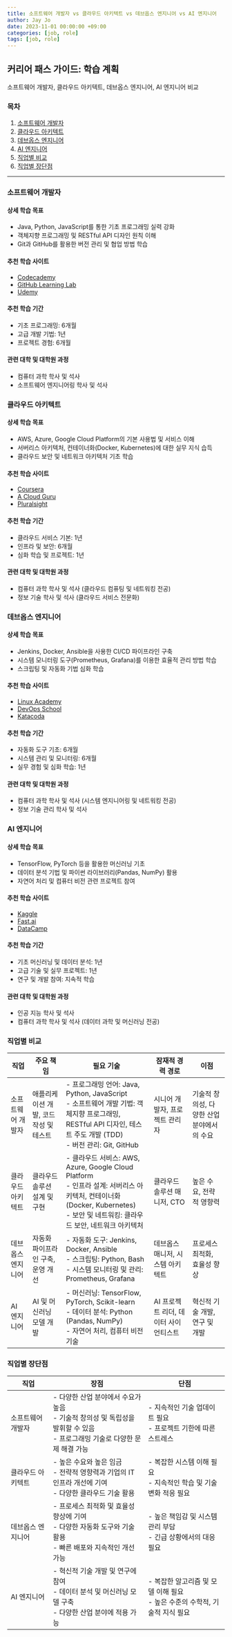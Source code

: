 ```yaml
---
title: 소프트웨어 개발자 vs 클라우드 아키텍트 vs 데브옵스 엔지니어 vs AI 엔지니어
author: Jay Jo
date: 2023-11-01 00:00:00 +09:00
categories: [job, role]
tags: [job, role]
---
```

## 커리어 패스 가이드: 학습 계획

소프트웨어 개발자, 클라우드 아키텍트, 데브옵스 엔지니어, AI 엔지니어 비교

### 목차
1. [소프트웨어 개발자](#소프트웨어-개발자)
2. [클라우드 아키텍트](#클라우드-아키텍트)
3. [데브옵스 엔지니어](#데브옵스-엔지니어)
4. [AI 엔지니어](#AI-엔지니어)
5. [직업별 비교](#직업별-비교)
6. [직업별 장단점](#직업별-장단점)

---

### 소프트웨어 개발자
#### 상세 학습 목표
- Java, Python, JavaScript를 통한 기초 프로그래밍 실력 강화
- 객체지향 프로그래밍 및 RESTful API 디자인 원칙 이해
- Git과 GitHub를 활용한 버전 관리 및 협업 방법 학습

#### 추천 학습 사이트
- [Codecademy](https://www.codecademy.com)
- [GitHub Learning Lab](https://lab.github.com)
- [Udemy](https://www.udemy.com)

#### 추천 학습 기간
- 기초 프로그래밍: 6개월
- 고급 개발 기법: 1년
- 프로젝트 경험: 6개월

#### 관련 대학 및 대학원 과정
- 컴퓨터 과학 학사 및 석사
- 소프트웨어 엔지니어링 학사 및 석사

### 클라우드 아키텍트
#### 상세 학습 목표
- AWS, Azure, Google Cloud Platform의 기본 사용법 및 서비스 이해
- 서버리스 아키텍처, 컨테이너화(Docker, Kubernetes)에 대한 실무 지식 습득
- 클라우드 보안 및 네트워크 아키텍처 기초 학습

#### 추천 학습 사이트
- [Coursera](https://www.coursera.org)
- [A Cloud Guru](https://acloud.guru)
- [Pluralsight](https://www.pluralsight.com)

#### 추천 학습 기간
- 클라우드 서비스 기본: 1년
- 인프라 및 보안: 6개월
- 심화 학습 및 프로젝트: 1년

#### 관련 대학 및 대학원 과정
- 컴퓨터 과학 학사 및 석사 (클라우드 컴퓨팅 및 네트워킹 전공)
- 정보 기술 학사 및 석사 (클라우드 서비스 전문화)

### 데브옵스 엔지니어
#### 상세 학습 목표
- Jenkins, Docker, Ansible을 사용한 CI/CD 파이프라인 구축
- 시스템 모니터링 도구(Prometheus, Grafana)를 이용한 효율적 관리 방법 학습
- 스크립팅 및 자동화 기법 심화 학습

#### 추천 학습 사이트
- [Linux Academy](https://linuxacademy.com)
- [DevOps School](https://www.devopsschool.com)
- [Katacoda](https://www.katacoda.com)

#### 추천 학습 기간
- 자동화 도구 기초: 6개월
- 시스템 관리 및 모니터링: 6개월
- 실무 경험 및 심화 학습: 1년

#### 관련 대학 및 대학원 과정
- 컴퓨터 과학 학사 및 석사 (시스템 엔지니어링 및 네트워킹 전공)
- 정보 기술 관리 학사 및 석사

### AI 엔지니어
#### 상세 학습 목표
- TensorFlow, PyTorch 등을 활용한 머신러닝 기초
- 데이터 분석 기법 및 파이썬 라이브러리(Pandas, NumPy) 활용
- 자연어 처리 및 컴퓨터 비전 관련 프로젝트 참여

#### 추천 학습 사이트
- [Kaggle](https://www.kaggle.com)
- [Fast.ai](https://www.fast.ai)
- [DataCamp](https://www.datacamp.com)

#### 추천 학습 기간
- 기초 머신러닝 및 데이터 분석: 1년
- 고급 기술 및 실무 프로젝트: 1년
- 연구 및 개발 참여: 지속적 학습

#### 관련 대학 및 대학원 과정
- 인공 지능 학사 및 석사
- 컴퓨터 과학 학사 및 석사 (데이터 과학 및 머신러닝 전공)

### 직업별 비교 

| 직업                | 주요 책임                                | 필요 기술                                                                                      | 잠재적 경력 경로                           | 이점                                        |
|---------------------|------------------------------------------|------------------------------------------------------------------------------------------------|-------------------------------------------|--------------------------------------------|
| 소프트웨어 개발자   | 애플리케이션 개발, 코드 작성 및 테스트   | - 프로그래밍 언어: Java, Python, JavaScript <br> - 소프트웨어 개발 기법: 객체지향 프로그래밍, RESTful API 디자인, 테스트 주도 개발 (TDD) <br> - 버전 관리: Git, GitHub | 시니어 개발자, 프로젝트 관리자            | 기술적 창의성, 다양한 산업 분야에서의 수요 |
| 클라우드 아키텍트   | 클라우드 솔루션 설계 및 구현             | - 클라우드 서비스: AWS, Azure, Google Cloud Platform <br> - 인프라 설계: 서버리스 아키텍처, 컨테이너화 (Docker, Kubernetes) <br> - 보안 및 네트워킹: 클라우드 보안, 네트워크 아키텍처                       | 클라우드 솔루션 매니저, CTO               | 높은 수요, 전략적 영향력                    |
| 데브옵스 엔지니어   | 자동화 파이프라인 구축, 운영 개선        | - 자동화 도구: Jenkins, Docker, Ansible <br> - 스크립팅: Python, Bash <br> - 시스템 모니터링 및 관리: Prometheus, Grafana                         | 데브옵스 매니저, 시스템 아키텍트         | 프로세스 최적화, 효율성 향상                |
| AI 엔지니어        | AI 및 머신러닝 모델 개발                 | - 머신러닝: TensorFlow, PyTorch, Scikit-learn <br> - 데이터 분석: Python (Pandas, NumPy) <br> - 자연어 처리, 컴퓨터 비전 기술                             | AI 프로젝트 리더, 데이터 사이언티스트     | 혁신적 기술 개발, 연구 및 개발              |


### 직업별 장단점 

| 직업                | 장점                                        | 단점                                        |
|---------------------|--------------------------------------------|--------------------------------------------|
| 소프트웨어 개발자   | - 다양한 산업 분야에서 수요가 높음<br>- 기술적 창의성 및 독립성을 발휘할 수 있음<br>- 프로그래밍 기술로 다양한 문제 해결 가능 | - 지속적인 기술 업데이트 필요<br>- 프로젝트 기한에 따른 스트레스 |
| 클라우드 아키텍트   | - 높은 수요와 높은 임금<br>- 전략적 영향력과 기업의 IT 인프라 개선에 기여<br>- 다양한 클라우드 기술 활용 | - 복잡한 시스템 이해 필요<br>- 지속적인 학습 및 기술 변화 적응 필요 |
| 데브옵스 엔지니어   | - 프로세스 최적화 및 효율성 향상에 기여<br>- 다양한 자동화 도구와 기술 활용<br>- 빠른 배포와 지속적인 개선 가능 | - 높은 책임감 및 시스템 관리 부담<br>- 긴급 상황에서의 대응 필요 |
| AI 엔지니어        | - 혁신적 기술 개발 및 연구에 참여<br>- 데이터 분석 및 머신러닝 모델 구축<br>- 다양한 산업 분야에 적용 가능 | - 복잡한 알고리즘 및 모델 이해 필요<br>- 높은 수준의 수학적, 기술적 지식 필요 |
